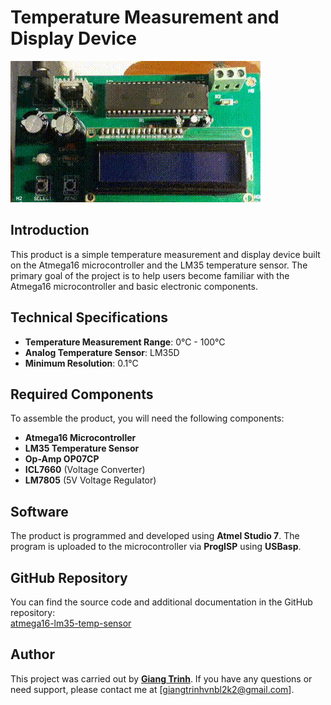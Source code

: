 # Temperature Measurement and Display Device  
![Product testing](result/test.gif)

## Introduction
This product is a simple temperature measurement and display device built on the Atmega16 microcontroller and the LM35 temperature sensor. The primary goal of the project is to help users become familiar with the Atmega16 microcontroller and basic electronic components.

## Technical Specifications
- **Temperature Measurement Range**: 0°C - 100°C
- **Analog Temperature Sensor**: LM35D
- **Minimum Resolution**: 0.1°C

## Required Components
To assemble the product, you will need the following components:
- **Atmega16 Microcontroller**
- **LM35 Temperature Sensor**
- **Op-Amp OP07CP**
- **ICL7660** (Voltage Converter)
- **LM7805** (5V Voltage Regulator)

## Software
The product is programmed and developed using **Atmel Studio 7**. The program is uploaded to the microcontroller via **ProgISP** using **USBasp**.

## GitHub Repository
You can find the source code and additional documentation in the GitHub repository:  
[atmega16-lm35-temp-sensor](https://github.com/TrinhHuuGiang/atmega16-lm35-temp-sensor.git)

## Author
This project was carried out by **[Giang Trinh](https://github.com/TrinhHuuGiang)**. If you have any questions or need support, please contact me at [giangtrinhvnbl2k2@gmail.com].
